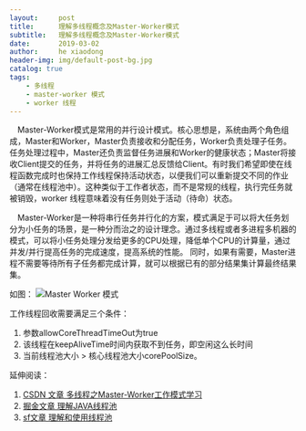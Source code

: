 ```yaml
---
layout:     post
title:      理解多线程概念及Master-Worker模式
subtitle:   理解多线程概念及Master-Worker模式
date:       2019-03-02
author:     he xiaodong
header-img: img/default-post-bg.jpg
catalog: true
tags:
    - 多线程
    - master-worker 模式
    - worker 线程
---
```


&ensp;&ensp;Master-Worker模式是常用的并行设计模式。核心思想是，系统由两个角色组成，Master和Worker，Master负责接收和分配任务，Worker负责处理子任务。任务处理过程中，Master还负责监督任务进展和Worker的健康状态；Master将接收Client提交的任务，并将任务的进展汇总反馈给Client。有时我们希望即使在线程函数完成时也保持工作线程保持活动状态，以便我们可以重新提交不同的作业（通常在线程池中）。这种类似于工作者状态，而不是常规的线程，执行完任务就被销毁，worker 线程意味着没有任务则处于活动（待命）状态。<br />

&ensp;&ensp;Master-Worker是一种将串行任务并行化的方案，模式满足于可以将大任务划分为小任务的场景，是一种分而治之的设计理念。通过多线程或者多进程多机器的模式，可以将小任务处理分发给更多的CPU处理，降低单个CPU的计算量，通过并发/并行提高任务的完成速度，提高系统的性能。 同时，如果有需要，Master进程不需要等待所有子任务都完成计算，就可以根据已有的部分结果集计算最终结果集。<br />

如图：
 ![Master Worker 模式](https://alpha2016.github.io/img/2019-03-02-master-worker-model.jpg "Master Worker 模式")


工作线程回收需要满足三个条件：<br />
1)  参数allowCoreThreadTimeOut为true<br />
2)  该线程在keepAliveTime时间内获取不到任务，即空闲这么长时间<br />
3)  当前线程池大小 > 核心线程池大小corePoolSize。<br />

延伸阅读：

1. [CSDN 文章 多线程之Master-Worker工作模式学习](https://blog.csdn.net/a347911/article/details/53421102 "多线程之Master-Worker工作模式学习")
2. [掘金文章 理解JAVA线程池](https://juejin.im/entry/58fada5d570c350058d3aaad "深入理解JAVA线程池") 
3. [sf文章 理解和使用线程池](https://segmentfault.com/a/1190000015808897 "理解和使用线程池") 
